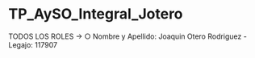 # TP_AySO_Integral_Jotero

TODOS LOS ROLES -> 
○ Nombre y Apellido: Joaquin Otero Rodriguez - Legajo: 117907

